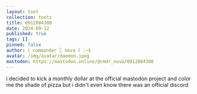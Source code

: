 ```yaml
---
layout: toot
collection: toots
title: 0912084300
date: 2024-09-12
published: true
tags: []
pinned: false
author: ⸸ commander ░ nova ⸸ :~$
avatar: /img/avatar/daemon.jpeg
mastodon: https://mastodon.online/@cmdr_nova/0912084300
---
```


i decided to kick a monthly dollar at the official mastodon project and color me the shade of pizza but i didn't even know there was an official discord
